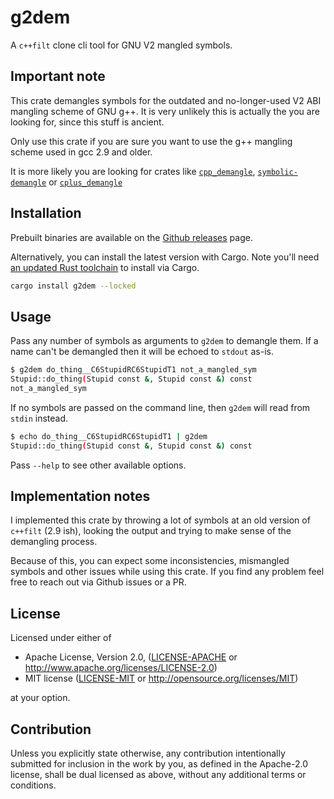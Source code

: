 # g2dem

A `c++filt` clone cli tool for GNU V2 mangled symbols.

## Important note

This crate demangles symbols for the outdated and no-longer-used V2 ABI
mangling scheme of GNU g++. It is very unlikely this is actually the you are
looking for, since this stuff is ancient.

Only use this crate if you are sure you want to use the g++ mangling scheme
used in gcc 2.9 and older.

It is more likely you are looking for crates like
[`cpp_demangle`](https://crates.io/crates/cpp_demangle),
[`symbolic-demangle`](https://crates.io/crates/symbolic-demangle)
or [`cplus_demangle`](https://crates.io/crates/cplus_demangle)

## Installation

Prebuilt binaries are available on the [Github releases](https://github.com/Decompollaborate/gnuv2_demangle/releases/latest)
page.

Alternatively, you can install the latest version with Cargo. Note you'll need
[an updated Rust toolchain](https://www.rust-lang.org/tools/install) to
install via Cargo.

```bash
cargo install g2dem --locked
```

## Usage

Pass any number of symbols as arguments to `g2dem` to demangle them. If a name
can't be demangled then it will be echoed to `stdout` as-is.

```bash
$ g2dem do_thing__C6StupidRC6StupidT1 not_a_mangled_sym
Stupid::do_thing(Stupid const &, Stupid const &) const
not_a_mangled_sym
```

If no symbols are passed on the command line, then `g2dem` will read from
`stdin` instead.

```bash
$ echo do_thing__C6StupidRC6StupidT1 | g2dem
Stupid::do_thing(Stupid const &, Stupid const &) const
```

Pass `--help` to see other available options.

## Implementation notes

I implemented this crate by throwing a lot of symbols at an old version of
`c++filt` (2.9 ish), looking the output and trying to make sense of the
demangling process.

Because of this, you can expect some inconsistencies, mismangled symbols and
other issues while using this crate. If you find any problem feel free to reach
out via Github issues or a PR.

## License

Licensed under either of

- Apache License, Version 2.0, ([LICENSE-APACHE](LICENSE-APACHE) or
  <http://www.apache.org/licenses/LICENSE-2.0>)
- MIT license ([LICENSE-MIT](LICENSE-MIT) or <http://opensource.org/licenses/MIT>)

at your option.

## Contribution

Unless you explicitly state otherwise, any contribution intentionally submitted
for inclusion in the work by you, as defined in the Apache-2.0 license, shall
be dual licensed as above, without any additional terms or conditions.
